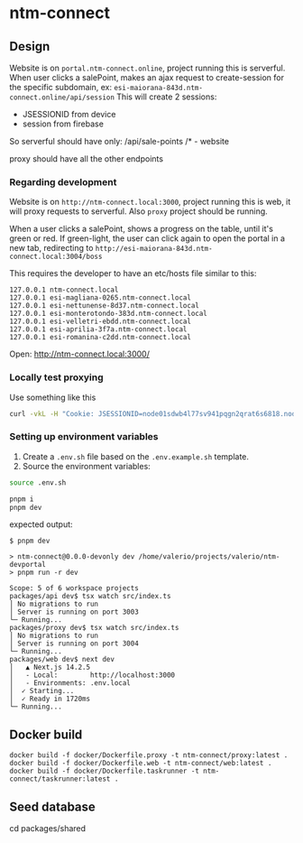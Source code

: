 # ntm-connect

## Design

Website is on `portal.ntm-connect.online`, project running this is serverful.
When user clicks a salePoint, makes an ajax request to create-session for the specific subdomain, ex: `esi-maiorana-843d.ntm-connect.online/api/session`
This will create 2 sessions:

- JSESSIONID from device
- session from firebase

So serverful should have only:
/api/sale-points
/\* - website

proxy should have all the other endpoints

### Regarding development

Website is on `http://ntm-connect.local:3000`, project running this is web, it will proxy requests to serverful.
Also `proxy` project should be running.

When a user clicks a salePoint, shows a progress on the table, until it's green or red.
If green-light, the user can click again to open the portal in a new tab, redirecting to `http://esi-maiorana-843d.ntm-connect.local:3004/boss`

This requires the developer to have an etc/hosts file similar to this:

```text
127.0.0.1 ntm-connect.local
127.0.0.1 esi-magliana-0265.ntm-connect.local
127.0.0.1 esi-nettunense-8d37.ntm-connect.local
127.0.0.1 esi-monterotondo-383d.ntm-connect.local
127.0.0.1 esi-velletri-ebdd.ntm-connect.local
127.0.0.1 esi-aprilia-3f7a.ntm-connect.local
127.0.0.1 esi-romanina-c2dd.ntm-connect.local
```

Open: http://ntm-connect.local:3000/

### Locally test proxying

Use something like this

```bash
curl -vkL -H "Cookie: JSESSIONID=node01sdwb4l77sv941pqgn2qrat6s6818.node0;" https://94.138.189.89/boss/
```

### Setting up environment variables

1. Create a `.env.sh` file based on the `.env.example.sh` template.
2. Source the environment variables:

```bash
source .env.sh
```

```bash
pnpm i
pnpm dev
```

expected output:

```shell
$ pnpm dev

> ntm-connect@0.0.0-devonly dev /home/valerio/projects/valerio/ntm-devportal
> pnpm run -r dev

Scope: 5 of 6 workspace projects
packages/api dev$ tsx watch src/index.ts
│ No migrations to run
│ Server is running on port 3003
└─ Running...
packages/proxy dev$ tsx watch src/index.ts
│ No migrations to run
│ Server is running on port 3004
└─ Running...
packages/web dev$ next dev
│   ▲ Next.js 14.2.5
│   - Local:        http://localhost:3000
│   - Environments: .env.local
│  ✓ Starting...
│  ✓ Ready in 1720ms
└─ Running...
```

## Docker build

```shell
docker build -f docker/Dockerfile.proxy -t ntm-connect/proxy:latest .
docker build -f docker/Dockerfile.web -t ntm-connect/web:latest .
docker build -f docker/Dockerfile.taskrunner -t ntm-connect/taskrunner:latest .
```

## Seed database
cd packages/shared
